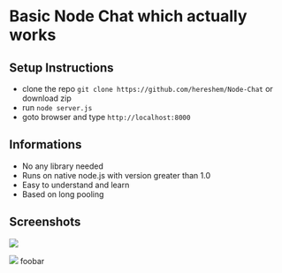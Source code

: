 # Basic Node Chat which actually works

## Setup Instructions
- clone the repo `git clone https://github.com/hereshem/Node-Chat` or download zip
- run `node server.js`
- goto browser and type `http://localhost:8000`


## Informations
- No any library needed
- Runs on native node.js with version greater than 1.0
- Easy to understand and learn
- Based on long pooling

## Screenshots
![](welcome.png)

![](chat.png)
foobar